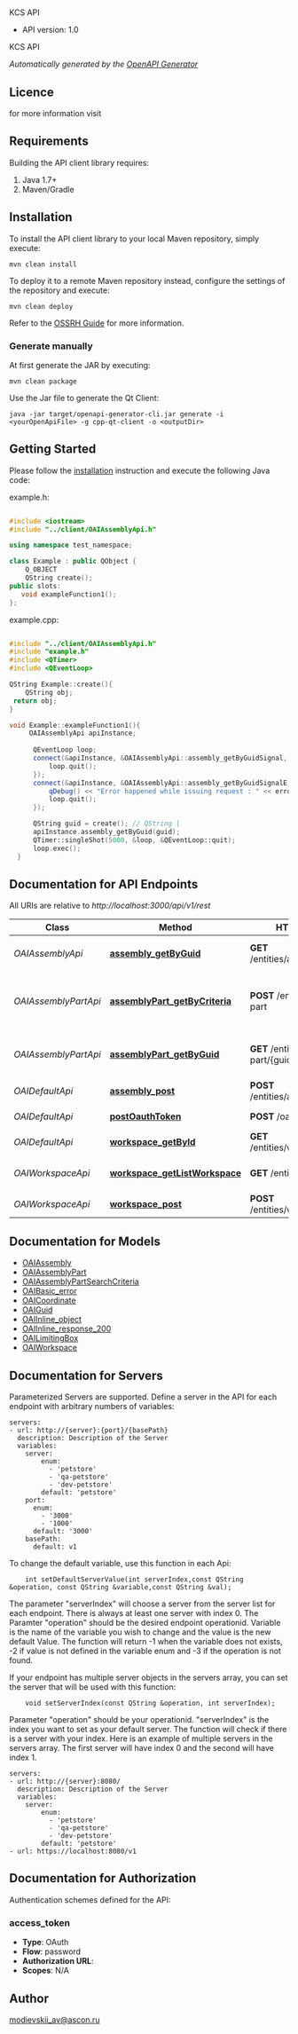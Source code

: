 # 

KCS API

- API version: 1.0

KCS API


*Automatically generated by the [OpenAPI Generator](https://openapi-generator.tech)*

## Licence



for more information visit []()

## Requirements

Building the API client library requires:

1. Java 1.7+
2. Maven/Gradle

## Installation

To install the API client library to your local Maven repository, simply execute:

```shell
mvn clean install
```

To deploy it to a remote Maven repository instead, configure the settings of the repository and execute:

```shell
mvn clean deploy
```

Refer to the [OSSRH Guide](http://central.sonatype.org/pages/ossrh-guide.html) for more information.

### Generate manually

At first generate the JAR by executing:

```shell
mvn clean package
```

Use the Jar file to generate the Qt Client:

```shell
java -jar target/openapi-generator-cli.jar generate -i <yourOpenApiFile> -g cpp-qt-client -o <outputDir>
```

## Getting Started

Please follow the [installation](#installation) instruction and execute the following Java code:

example.h:

```c++

#include <iostream>
#include "../client/OAIAssemblyApi.h"

using namespace test_namespace;

class Example : public QObject {
    Q_OBJECT
    QString create();
public slots:
   void exampleFunction1();
};

```
example.cpp:

```c++

#include "../client/OAIAssemblyApi.h"
#include "example.h"
#include <QTimer>
#include <QEventLoop> 

QString Example::create(){
    QString obj;
 return obj;
}

void Example::exampleFunction1(){
     OAIAssemblyApi apiInstance;
             
      QEventLoop loop;
      connect(&apiInstance, &OAIAssemblyApi::assembly_getByGuidSignal, [&]() {
          loop.quit();
      });
      connect(&apiInstance, &OAIAssemblyApi::assembly_getByGuidSignalE, [&](QNetworkReply::NetworkError, QString error_str) {
          qDebug() << "Error happened while issuing request : " << error_str;
          loop.quit();
      });

      QString guid = create(); // QString | 
      apiInstance.assembly_getByGuid(guid);
      QTimer::singleShot(5000, &loop, &QEventLoop::quit);
      loop.exec();
  }

```

## Documentation for API Endpoints

All URIs are relative to *http://localhost:3000/api/v1/rest*

Class | Method | HTTP request | Description
------------ | ------------- | ------------- | -------------
*OAIAssemblyApi* | [**assembly_getByGuid**](OAIAssemblyApi.md#assembly_getByGuid) | **GET** /entities/assembly/{guid} | Получить Assembly по GUID
*OAIAssemblyPartApi* | [**assemblyPart_getByCriteria**](OAIAssemblyPartApi.md#assemblyPart_getByCriteria) | **POST** /entities/assembly-part | Получить assembly part по критериям поиска
*OAIAssemblyPartApi* | [**assemblyPart_getByGuid**](OAIAssemblyPartApi.md#assemblyPart_getByGuid) | **GET** /entities/assembly-part/{guid} | Получить assembly part по GUID
*OAIDefaultApi* | [**assembly_post**](OAIDefaultApi.md#assembly_post) | **POST** /entities/assembly/{guid} | Сохранить Assembly
*OAIDefaultApi* | [**postOauthToken**](OAIDefaultApi.md#postOauthToken) | **POST** /oauth/token | Get auth token
*OAIDefaultApi* | [**workspace_getById**](OAIDefaultApi.md#workspace_getById) | **GET** /entities/workspace/{guid} | Получить workspace
*OAIWorkspaceApi* | [**workspace_getListWorkspace**](OAIWorkspaceApi.md#workspace_getListWorkspace) | **GET** /entities/workspace | Получить список workspace
*OAIWorkspaceApi* | [**workspace_post**](OAIWorkspaceApi.md#workspace_post) | **POST** /entities/workspace/{guid} | Сохранить workspace


## Documentation for Models

 - [OAIAssembly](OAIAssembly.md)
 - [OAIAssemblyPart](OAIAssemblyPart.md)
 - [OAIAssemblyPartSearchCriteria](OAIAssemblyPartSearchCriteria.md)
 - [OAIBasic_error](OAIBasic_error.md)
 - [OAICoordinate](OAICoordinate.md)
 - [OAIGuid](OAIGuid.md)
 - [OAIInline_object](OAIInline_object.md)
 - [OAIInline_response_200](OAIInline_response_200.md)
 - [OAILimitingBox](OAILimitingBox.md)
 - [OAIWorkspace](OAIWorkspace.md)


## Documentation for Servers

Parameterized Servers are supported. Define a server in the API for each endpoint with arbitrary numbers of variables: 

```
servers:
- url: http://{server}:{port}/{basePath}
  description: Description of the Server
  variables:
    server:
        enum:
          - 'petstore'
          - 'qa-petstore'
          - 'dev-petstore'
        default: 'petstore'
    port:
      enum:
        - '3000'
        - '1000'
      default: '3000'
    basePath:
      default: v1
```
To change the default variable, use this function in each Api:
```
    int setDefaultServerValue(int serverIndex,const QString &operation, const QString &variable,const QString &val);
```
The parameter "serverIndex" will choose a server from the server list for each endpoint. There is always at least one server with index 0. The Paramter "operation" should be the desired endpoint operationid. 
Variable is the name of the variable you wish to change and the value is the new default Value.
The function will return -1 when the variable does not exists, -2 if value is not defined in the variable enum and -3 if the operation is not found.

If your endpoint has multiple server objects in the servers array, you can set the server that will be used with this function:
```
    void setServerIndex(const QString &operation, int serverIndex);
```
Parameter "operation" should be your operationid. "serverIndex" is the index you want to set as your default server. The function will check if there is a server with your index.
Here is an example of multiple servers in the servers array. The first server will have index 0 and the second will have index 1.
```
servers:
- url: http://{server}:8080/
  description: Description of the Server
  variables:
    server:
        enum:
          - 'petstore'
          - 'qa-petstore'
          - 'dev-petstore'
        default: 'petstore'
- url: https://localhost:8080/v1
```


## Documentation for Authorization

Authentication schemes defined for the API:
### access_token


- **Type**: OAuth
- **Flow**: password
- **Authorization URL**: 
- **Scopes**: N/A


## Author

modievskii_av@ascon.ru

